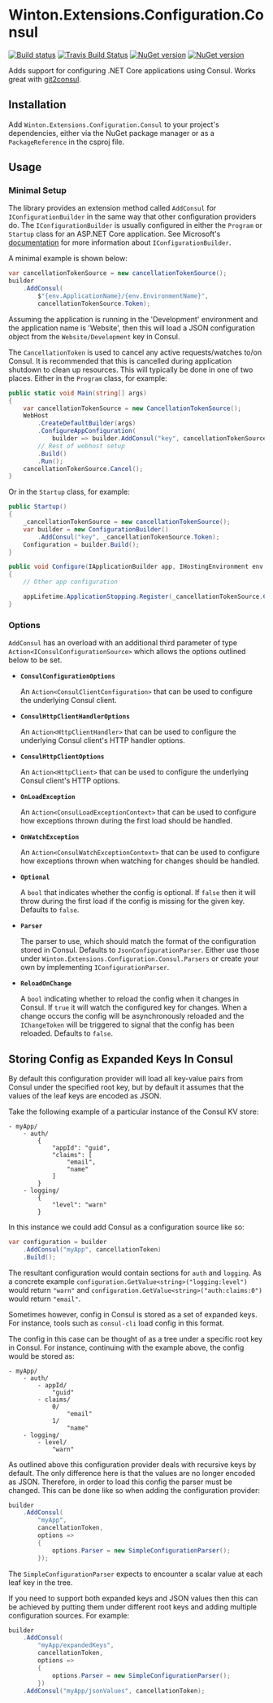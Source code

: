 # Winton.Extensions.Configuration.Consul

[![Build status](https://ci.appveyor.com/api/projects/status/vlouj9n5ahqsgql9/branch/master?svg=true)](https://ci.appveyor.com/project/wintoncode/winton-extensions-configuration-consul/branch/master)
[![Travis Build Status](https://travis-ci.org/wintoncode/Winton.Extensions.Configuration.Consul.svg?branch=master)](https://travis-ci.org/wintoncode/Winton.Extensions.Configuration.Consul)
[![NuGet version](https://img.shields.io/nuget/v/Winton.Extensions.Configuration.Consul.svg)](https://www.nuget.org/packages/Winton.Extensions.Configuration.Consul)
[![NuGet version](https://img.shields.io/nuget/vpre/Winton.Extensions.Configuration.Consul.svg)](https://www.nuget.org/packages/Winton.Extensions.Configuration.Consul)

Adds support for configuring .NET Core applications using Consul. Works great with [git2consul](https://github.com/Cimpress-MCP/git2consul).

## Installation

Add `Winton.Extensions.Configuration.Consul` to your project's dependencies, either via the NuGet package manager or as a `PackageReference` in the csproj file.

## Usage

### Minimal Setup
The library provides an extension method called `AddConsul` for `IConfigurationBuilder` in the same way that other configuration providers do. The `IConfigurationBuilder` is usually configured in either the `Program` or `Startup` class for an ASP.NET Core application. See Microsoft's [documentation](https://docs.microsoft.com/en-us/aspnet/core/fundamentals/configuration/?view=aspnetcore-2.1) for more information about `IConfigurationBuilder`.

A minimal example is shown below:

```csharp
var cancellationTokenSource = new cancellationTokenSource();
builder
    .AddConsul(
        $"{env.ApplicationName}/{env.EnvironmentName}",
        cancellationTokenSource.Token);
```

Assuming the application is running in the 'Development' environment and the application name is 'Website', then this will load a JSON configuration object from the `Website/Development` key in Consul.

The `CancellationToken` is used to cancel any active requests/watches to/on Consul.
It is recommended that this is cancelled during application shutdown to clean up resources. This will typically be done in one of two places. Either in the `Program` class, for example:

```csharp
public static void Main(string[] args)
{
    var cancellationTokenSource = new CancellationTokenSource();
    WebHost
        .CreateDefaultBuilder(args)
        .ConfigureAppConfiguration(
            builder => builder.AddConsul("key", cancellationTokenSource.Token))
        // Rest of webhost setup
        .Build()
        .Run();
    cancellationTokenSource.Cancel();
}
```

Or in the `Startup` class, for example:

```csharp
public Startup()
{
    _cancellationTokenSource = new cancellationTokenSource();
    var builder = new ConfigurationBuilder()
        .AddConsul("key", _cancellationTokenSource.Token);
    Configuration = builder.Build();
}

public void Configure(IApplicationBuilder app, IHostingEnvironment env, IApplicationLifetime appLifetime)
{
    // Other app configuration

    appLifetime.ApplicationStopping.Register(_cancellationTokenSource.Cancel);
}
```

### Options
`AddConsul` has an overload with an additional third parameter of type `Action<IConsulConfigurationSource>` which allows the options outlined below to be set.

* **`ConsulConfigurationOptions`**

   An `Action<ConsulClientConfiguration>` that can be used to configure the underlying Consul client.
* **`ConsulHttpClientHandlerOptions`**

   An `Action<HttpClientHandler>` that can be used to configure the underlying Consul client's HTTP handler options.
* **`ConsulHttpClientOptions`**

   An `Action<HttpClient>` that can be used to configure the underlying Consul client's HTTP options.
* **`OnLoadException`**

   An `Action<ConsulLoadExceptionContext>` that can be used to configure how exceptions thrown during the first load should be handled.
* **`OnWatchException`**

   An `Action<ConsulWatchExceptionContext>` that can be used to configure how exceptions thrown when watching for changes should be handled.
* **`Optional`**

   A `bool` that indicates whether the config is optional. If `false` then it will throw during the first load if the config is missing for the given key. Defaults to `false`.
* **`Parser`**

   The parser to use, which should match the format of the configuration stored in Consul. Defaults to `JsonConfigurationParser`. Either use those under `Winton.Extensions.Configuration.Consul.Parsers` or create your own by implementing `IConfigurationParser`.
* **`ReloadOnChange`**

   A `bool` indicating whether to reload the config when it changes in Consul.
   If `true` it will watch the configured key for changes. When a change occurs the config will be asynchronously reloaded and the `IChangeToken` will be triggered to signal that the config has been reloaded. Defaults to `false`.

## Storing Config as Expanded Keys In Consul

By default this configuration provider will load all key-value pairs from Consul under the specified root key, but by default it assumes that the values of the leaf keys are encoded as JSON.

Take the following example of a particular instance of the Consul KV store:
```
- myApp/
    - auth/
        { 
            "appId": "guid",
            "claims": [
                "email",
                "name"
            ]
        }
    - logging/
        {
            "level": "warn"
        }
```

In this instance we could add Consul as a configuration source like so:

```csharp
var configuration = builder
    .AddConsul("myApp", cancellationToken)
    .Build();
```

The resultant configuration would contain sections for `auth` and `logging`. As a concrete example `configuration.GetValue<string>("logging:level")` would return `"warn"` and `configuration.GetValue<string>("auth:claims:0")` would return `"email"`.

Sometimes however, config in Consul is stored as a set of expanded keys. For instance, tools such as `consul-cli` load config in this format. 

The config in this case can be thought of as a tree under a specific root key in Consul. For instance, continuing with the example above, the config would be stored as:

```
- myApp/
    - auth/
        - appId/
            "guid"
        - claims/
            0/
                "email"
            1/
                "name"
    - logging/
        - level/
            "warn"
```

As outlined above this configuration provider deals with recursive keys by default. The only difference here is that the values are no longer encoded as JSON. Therefore, in order to load this config the parser must be changed. This can be done like so when adding the configuration provider:

```csharp
builder
    .AddConsul(
        "myApp",
        cancellationToken,
        options =>
        {
            options.Parser = new SimpleConfigurationParser();
        });
```

The `SimpleConfigurationParser` expects to encounter a scalar value at each leaf key in the tree. 

If you need to support both expanded keys and JSON values then this can be achieved by putting them under different root keys and adding multiple configuration sources. For example:

```csharp
builder
    .AddConsul(
        "myApp/expandedKeys",
        cancellationToken,
        options =>
        {
            options.Parser = new SimpleConfigurationParser();
        })
    .AddConsul("myApp/jsonValues", cancellationToken);
```

